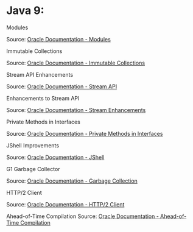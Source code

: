 
# Java 9:

Modules

Source: [Oracle Documentation - Modules](https://docs.oracle.com/en/java/javase/14/guides/modules/)


Immutable Collections

Source: [Oracle Documentation - Immutable Collections](https://docs.oracle.com/javase/9/docs/api/java/util/Collection.html)


Stream API Enhancements

Source: [Oracle Documentation - Stream API](https://docs.oracle.com/en/java/javase/14/docs/api/java.base/java/util/stream/Stream.html)


Enhancements to Stream API

Source: [Oracle Documentation - Stream Enhancements](https://docs.oracle.com/en/java/javase/14/docs/api/java.base/java/util/stream/Stream.html)


Private Methods in Interfaces

Source: [Oracle Documentation - Private Methods in Interfaces](https://docs.oracle.com/en/java/javase/14/docs/api/java.base/java/util/stream/Stream.html)


JShell Improvements

Source: [Oracle Documentation - JShell](https://docs.oracle.com/en/java/javase/14/jshell/introduction-jshell.html)


G1 Garbage Collector

Source: [Oracle Documentation - Garbage Collection](https://docs.oracle.com/en/java/javase/14/gc/garbage-collector-improvements.html)


HTTP/2 Client

Source: [Oracle Documentation - HTTP/2 Client](https://docs.oracle.com/en/java/javase/14/docs/api/java.net.http/java/net/http/HttpClient.html)

Ahead-of-Time Compilation
Source: [Oracle Documentation - Ahead-of-Time Compilation](https://docs.oracle.com/en/java/javase/14/vm/ahead-of-time-compilation.html)